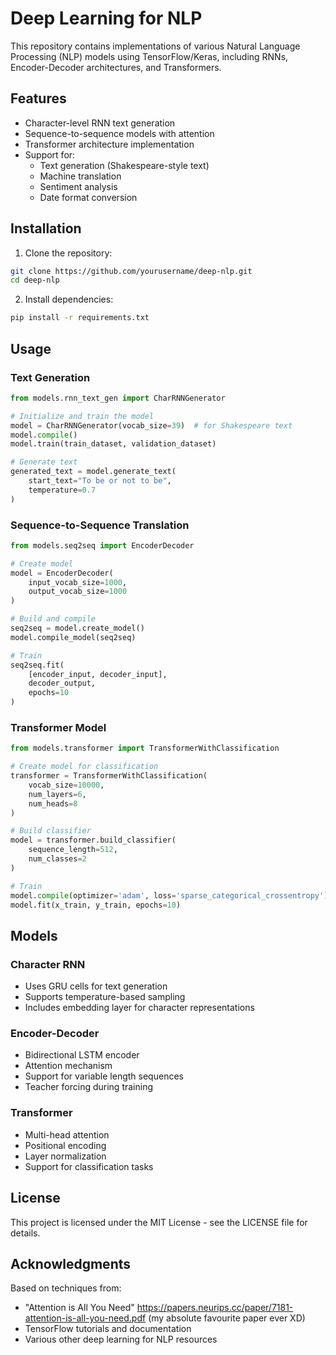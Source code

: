 # Deep Learning for NLP

This repository contains implementations of various Natural Language Processing (NLP) models using TensorFlow/Keras, including RNNs, Encoder-Decoder architectures, and Transformers.

## Features

- Character-level RNN text generation
- Sequence-to-sequence models with attention
- Transformer architecture implementation
- Support for:
  - Text generation (Shakespeare-style text)
  - Machine translation
  - Sentiment analysis
  - Date format conversion

## Installation

1. Clone the repository:
```bash
git clone https://github.com/yourusername/deep-nlp.git
cd deep-nlp
```

2. Install dependencies:
```bash
pip install -r requirements.txt
```

## Usage

### Text Generation

```python
from models.rnn_text_gen import CharRNNGenerator

# Initialize and train the model
model = CharRNNGenerator(vocab_size=39)  # for Shakespeare text
model.compile()
model.train(train_dataset, validation_dataset)

# Generate text
generated_text = model.generate_text(
    start_text="To be or not to be",
    temperature=0.7
)
```

### Sequence-to-Sequence Translation

```python
from models.seq2seq import EncoderDecoder

# Create model
model = EncoderDecoder(
    input_vocab_size=1000,
    output_vocab_size=1000
)

# Build and compile
seq2seq = model.create_model()
model.compile_model(seq2seq)

# Train
seq2seq.fit(
    [encoder_input, decoder_input],
    decoder_output,
    epochs=10
)
```

### Transformer Model

```python
from models.transformer import TransformerWithClassification

# Create model for classification
transformer = TransformerWithClassification(
    vocab_size=10000,
    num_layers=6,
    num_heads=8
)

# Build classifier
model = transformer.build_classifier(
    sequence_length=512,
    num_classes=2
)

# Train
model.compile(optimizer='adam', loss='sparse_categorical_crossentropy')
model.fit(x_train, y_train, epochs=10)
```

## Models

### Character RNN
- Uses GRU cells for text generation
- Supports temperature-based sampling
- Includes embedding layer for character representations

### Encoder-Decoder
- Bidirectional LSTM encoder
- Attention mechanism
- Support for variable length sequences
- Teacher forcing during training

### Transformer
- Multi-head attention
- Positional encoding
- Layer normalization
- Support for classification tasks


## License

This project is licensed under the MIT License - see the LICENSE file for details.

## Acknowledgments

Based on techniques from:
- "Attention is All You Need" https://papers.neurips.cc/paper/7181-attention-is-all-you-need.pdf (my absolute favourite paper ever XD)
- TensorFlow tutorials and documentation
- Various other deep learning for NLP resources
